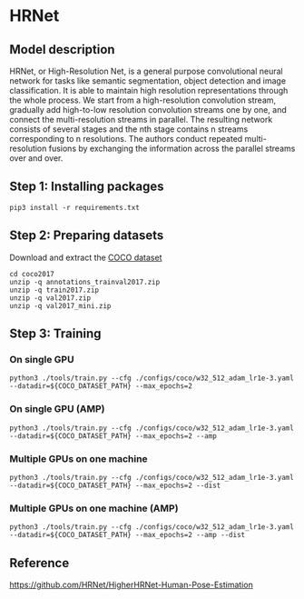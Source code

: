 # HRNet

## Model description

HRNet, or High-Resolution Net, is a general purpose convolutional neural network for tasks like semantic segmentation, object detection and image classification. It is able to maintain high resolution representations through the whole process. We start from a high-resolution convolution stream, gradually add high-to-low resolution convolution streams one by one, and connect the multi-resolution streams in parallel. The resulting network consists of several stages and the nth stage contains n streams corresponding to n resolutions. The authors conduct repeated multi-resolution fusions by exchanging the information across the parallel streams over and over.

## Step 1: Installing packages

```shell
pip3 install -r requirements.txt
```

## Step 2: Preparing datasets

Download and extract the [COCO dataset](https://cocodataset.org/#download)

```shell
cd coco2017
unzip -q annotations_trainval2017.zip
unzip -q train2017.zip
unzip -q val2017.zip
unzip -q val2017_mini.zip
```

## Step 3: Training

### On single GPU

```shell
python3 ./tools/train.py --cfg ./configs/coco/w32_512_adam_lr1e-3.yaml --datadir=${COCO_DATASET_PATH} --max_epochs=2
```

### On single GPU (AMP)

```shell
python3 ./tools/train.py --cfg ./configs/coco/w32_512_adam_lr1e-3.yaml --datadir=${COCO_DATASET_PATH} --max_epochs=2 --amp
```

### Multiple GPUs on one machine

```shell
python3 ./tools/train.py --cfg ./configs/coco/w32_512_adam_lr1e-3.yaml --datadir=${COCO_DATASET_PATH} --max_epochs=2 --dist
```

### Multiple GPUs on one machine (AMP)

```shell
python3 ./tools/train.py --cfg ./configs/coco/w32_512_adam_lr1e-3.yaml --datadir=${COCO_DATASET_PATH} --max_epochs=2 --amp --dist
```

## Reference
https://github.com/HRNet/HigherHRNet-Human-Pose-Estimation
